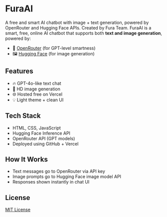 # FuraAI
A free and smart AI chatbot with image + text generation, powered by OpenRouter and Hugging Face APIs. Created by Fura Team.
FuraAI is a smart, free, online AI chatbot that supports both **text and image generation**, powered by:
- 🧠 [OpenRouter](https://openrouter.ai/) (for GPT-level smartness)
- 🖼 [Hugging Face](https://huggingface.co/) (for image generation)

## Features
- 🔥 GPT-4o-like text chat
- 🎨 HD image generation
- 🌐 Hosted free on Vercel
- 💡 Light theme + clean UI

## Tech Stack
- HTML, CSS, JavaScript
- Hugging Face Inference API
- OpenRouter API (GPT models)
- Deployed using GitHub + Vercel

## How It Works
- Text messages go to OpenRouter via API key
- Image prompts go to Hugging Face image model API
- Responses shown instantly in chat UI

## License
[MIT License](LICENSE)
